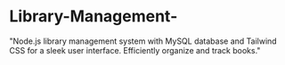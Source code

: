 # Library-Management-
"Node.js library management system with MySQL database and Tailwind CSS for a sleek user interface. Efficiently organize and track books."

